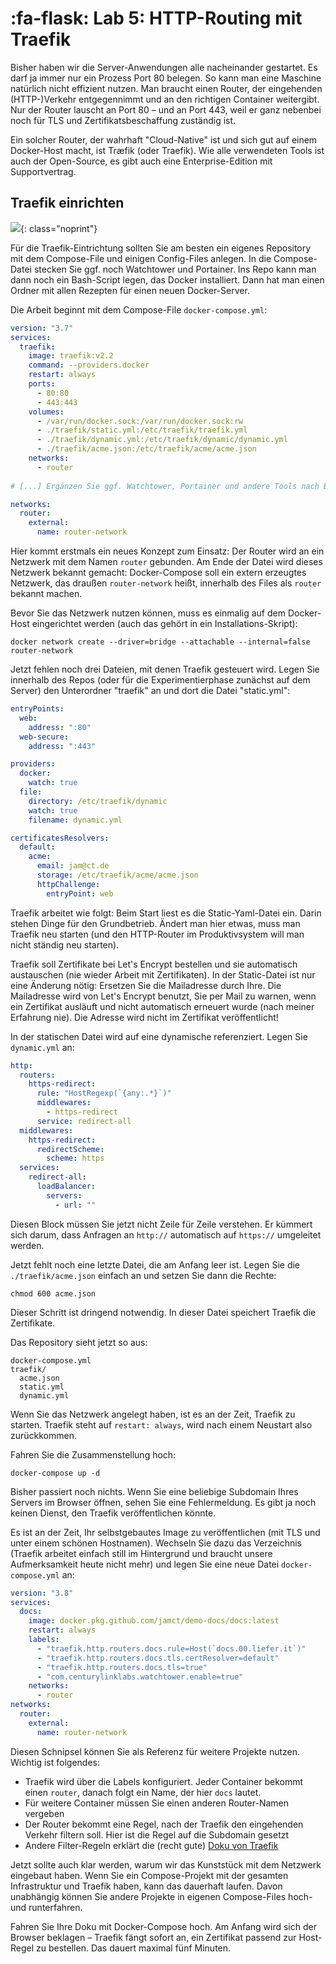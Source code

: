 # :fa-flask: Lab 5: HTTP-Routing mit Traefik

Bisher haben wir die Server-Anwendungen alle nacheinander gestartet. Es darf ja immer nur ein Prozess Port 80 belegen. So kann man eine Maschine natürlich nicht effizient nutzen. Man braucht einen Router, der eingehenden (HTTP-)Verkehr entgegennimmt und an den richtigen Container weitergibt. Nur der Router lauscht an Port 80 – und an Port 443, weil er ganz nebenbei noch für TLS und Zertifikatsbeschaffung zuständig ist.

Ein solcher Router, der wahrhaft "Cloud-Native" ist und sich gut auf einem Docker-Host macht, ist Træfik (oder Traefik). Wie alle verwendeten Tools ist auch der Open-Source, es gibt auch eine Enterprise-Edition mit Supportvertrag.

## Traefik einrichten

![ ](https://heise.cloudimg.io/width/900/q65.png-lossy-65.webp-lossy-65.foil1/_www-heise-de_/select/ct/2019/17/1565693316870479/contentimages/image-1564472350617001.jpg){: class="noprint"}

Für die Traefik-Eintrichtung sollten Sie am besten ein eigenes Repository mit dem Compose-File und einigen Config-Files anlegen. In die Compose-Datei stecken Sie ggf. noch Watchtower und Portainer. Ins Repo kann man dann noch ein Bash-Script legen, das Docker installiert. Dann hat man einen Ordner mit allen Rezepten für einen neuen Docker-Server.

Die Arbeit beginnt mit dem Compose-File `docker-compose.yml`:

```yaml
version: "3.7"
services:
  traefik:
    image: traefik:v2.2
    command: --providers.docker
    restart: always
    ports:
      - 80:80
      - 443:443
    volumes:
      - /var/run/docker.sock:/var/run/docker.sock:rw
      - ./traefik/static.yml:/etc/traefik/traefik.yml
      - ./traefik/dynamic.yml:/etc/traefik/dynamic/dynamic.yml
      - ./traefik/acme.json:/etc/traefik/acme/acme.json
    networks:
      - router
    
# [...] Ergänzen Sie ggf. Watchtower, Portainer und andere Tools nach Belieben...

networks:
  router:
    external: 
      name: router-network

```

Hier kommt erstmals ein neues Konzept zum Einsatz: Der Router wird an ein Netzwerk mit dem Namen `router` gebunden. Am Ende der Datei wird dieses Netzwerk bekannt gemacht: Docker-Compose soll ein extern erzeugtes Netzwerk, das draußen `router-network` heißt, innerhalb des Files als `router` bekannt machen.

Bevor Sie das Netzwerk nutzen können, muss es einmalig auf dem Docker-Host eingerichtet werden (auch das gehört in ein Installations-Skript):

```
docker network create --driver=bridge --attachable --internal=false router-network
```

Jetzt fehlen noch drei Dateien, mit denen Traefik gesteuert wird. Legen Sie innerhalb des Repos (oder für die Experimentierphase zunächst auf dem Server) den Unterordner "traefik" an und dort die Datei "static.yml":

```yaml
entryPoints:
  web:
    address: ":80"
  web-secure:
    address: ":443"

providers:
  docker:
    watch: true
  file:
    directory: /etc/traefik/dynamic
    watch: true
    filename: dynamic.yml

certificatesResolvers:
  default:
    acme:
      email: jam@ct.de
      storage: /etc/traefik/acme/acme.json
      httpChallenge:
        entryPoint: web
```

Traefik arbeitet wie folgt: Beim Start liest es die Static-Yaml-Datei ein. Darin stehen Dinge für den Grundbetrieb. Ändert man hier etwas, muss man Traefik neu starten (und den HTTP-Router im Produktivsystem will man nicht ständig neu starten).

Traefik soll Zertifikate bei Let's Encrypt bestellen und sie automatisch austauschen (nie wieder Arbeit mit Zertifikaten). In der Static-Datei ist nur eine Änderung nötig: Ersetzen Sie die Mailadresse durch Ihre. Die Mailadresse wird von Let's Encrypt benutzt, Sie per Mail zu warnen, wenn ein Zertifikat ausläuft und nicht automatisch erneuert wurde (nach meiner Erfahrung nie). Die Adresse wird nicht im Zertifikat veröffentlicht!

In der statischen Datei wird auf eine dynamische referenziert. Legen Sie `dynamic.yml` an:

```yml
http:
  routers:
    https-redirect:
      rule: "HostRegexp(`{any:.*}`)"
      middlewares:
        - https-redirect
      service: redirect-all
  middlewares:
    https-redirect:
      redirectScheme:
        scheme: https
  services:
    redirect-all:
      loadBalancer:
        servers:
          - url: ""
```

Diesen Block müssen Sie jetzt nicht Zeile für Zeile verstehen. Er kümmert sich darum, dass Anfragen an `http://` automatisch auf `https://` umgeleitet werden.

Jetzt fehlt noch eine letzte Datei, die am Anfang leer ist. Legen Sie die `./traefik/acme.json` einfach an und setzen Sie dann die Rechte:

```
chmod 600 acme.json
```

Dieser Schritt ist dringend notwendig. In dieser Datei speichert Traefik die Zertifikate.


Das Repository sieht jetzt so aus:

```
docker-compose.yml
traefik/
  acme.json
  static.yml
  dynamic.yml
```

Wenn Sie das Netzwerk angelegt haben, ist es an der Zeit, Traefik zu starten. Traefik steht auf `restart: always`, wird nach einem Neustart also zurückkommen.

Fahren Sie die Zusammenstellung hoch:

```
docker-compose up -d
```

Bisher passiert noch nichts. Wenn Sie eine beliebige Subdomain Ihres Servers im Browser öffnen, sehen Sie eine Fehlermeldung. Es gibt ja noch keinen Dienst, den Traefik veröffentlichen könnte.

Es ist an der Zeit, Ihr selbstgebautes Image zu veröffentlichen (mit TLS und unter einem schönen Hostnamen). Wechseln Sie dazu das Verzeichnis (Traefik arbeitet einfach still im Hintergrund und braucht unsere Aufmerksamkeit heute nicht mehr) und legen Sie eine neue Datei `docker-compose.yml` an:

```yaml
version: "3.8"
services:
  docs:
    image: docker.pkg.github.com/jamct/demo-docs/docs:latest
    restart: always
    labels:
      - "traefik.http.routers.docs.rule=Host(`docs.00.liefer.it`)"
      - "traefik.http.routers.docs.tls.certResolver=default"
      - "traefik.http.routers.docs.tls=true"
      - "com.centurylinklabs.watchtower.enable=true"
    networks:
      - router
networks:
  router:
    external: 
      name: router-network
```

Diesen Schnipsel können Sie als Referenz für weitere Projekte nutzen. Wichtig ist folgendes:

* Traefik wird über die Labels konfiguriert. Jeder Container bekommt einen `router`, danach folgt ein Name, der hier `docs` lautet.
* Für weitere Container müssen Sie einen anderen Router-Namen vergeben
* Der Router bekommt eine Regel, nach der Traefik den eingehenden Verkehr filtern soll. Hier ist die Regel auf die Subdomain gesetzt
* Andere Filter-Regeln erklärt die (recht gute) [Doku von Traefik](https://docs.traefik.io/routing/routers/) 





Jetzt sollte auch klar werden, warum wir das Kunststück mit dem Netzwerk eingebaut haben. Wenn Sie ein Compose-Projekt mit der gesamten Infrastruktur und Traefik haben, kann das dauerhaft laufen. Davon unabhängig können Sie andere Projekte in eigenen Compose-Files hoch- und runterfahren.

Fahren Sie Ihre Doku mit Docker-Compose hoch. Am Anfang wird sich der Browser beklagen – Traefik fängt sofort an, ein Zertifikat passend zur Host-Regel zu bestellen. Das dauert maximal fünf Minuten.